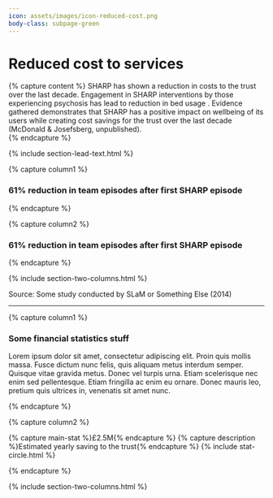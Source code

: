 ```yaml
---
icon: assets/images/icon-reduced-cost.png
body-class: subpage-green
---
```


# Reduced cost to services

{% capture content %}
SHARP has shown a reduction in costs to the trust over the last decade. Engagement in SHARP 
interventions by those experiencing psychosis has lead to reduction in bed usage . Evidence 
gathered demonstrates that SHARP has a positive impact on wellbeing of its users while creating 
cost savings for the trust over the last decade (McDonald & Josefsberg, unpublished).  
{% endcapture %}

{% include section-lead-text.html %}





{% capture column1 %}

### 61% reduction in team episodes after first SHARP episode

<div class="chart chart-bed-days chart-type-bar" data='
{
  "bindto": ".chart-bed-days",
  "padding": {
	  "bottom": 20,
	  "top": 60
  },
  "data": {  
    "columns": [
			["6 months BEFORE first episode", 2722771, 897558],
			["6 months AFTER first episode", 1079684, 611087]
    ],
    "type" : "bar",
    "labels": true
  },
  "axis": {
	  "x": {
	    "type": "category",
	    "categories": ["SHARP", "Control"]
	  },
	  "y": {
	    "show": false
	  }
  },
  "color": {
		"pattern": ["#ffffff","#155b8b",  "#e1007f","ffffff", "#d62728",  "#6ba025", "#ffcd34", "#a2d4f7", "#ff9896", "#9467bd"]
	},
	"transition": {
		"duration": 2000
	},
	"size": {
    "height": 400
	},
	"legend": {
	  "position": "inset",
		"inset": {
	    "anchor": "top-left",
	    "x": -5,
	    "y": -60,
	    "step": 3
		}
  },
  "tooltip": {
	  "show": false
  },
  "interaction": {
	  "enabled": false
  },
	"grid": {
    "y": {
	    "show": true
    }
	}
}
'></div>


{% endcapture %}


{% capture column2 %}

### 61% reduction in team episodes after first SHARP episode

<div class="chart chart-bed-days2 chart-type-bar" data='
{
  "bindto": ".chart-bed-days2",
  "padding": {
	  "bottom": 20,
	  "top": 60
  },
  "data": {  
    "columns": [
			["6 months BEFORE first episode", 2722771, 897558],
			["6 months AFTER first episode", 1079684, 611087]
    ],
    "type" : "bar",
    "labels": true
  },
  "axis": {
	  "x": {
	    "type": "category",
	    "categories": ["SHARP", "Control"]
	  },
	  "y": {
	    "show": false
	  }
  },
  "color": {
		"pattern": ["#ffffff","#155b8b",  "#e1007f","ffffff", "#d62728",  "#6ba025", "#ffcd34", "#a2d4f7", "#ff9896", "#9467bd"]
	},
	"transition": {
		"duration": 2000
	},
	"size": {
    "height": 400
	},
	"legend": {
	  "position": "inset",
		"inset": {
	    "anchor": "top-left",
	    "x": -5,
	    "y": -60,
	    "step": 3
		}
  },
  "tooltip": {
	  "show": false
  },
  "interaction": {
	  "enabled": false
  },
	"grid": {
    "y": {
	    "show": true
    }
	}
}
'></div>


{% endcapture %}


{% include section-two-columns.html %}

<p class="source">Source: Some study conducted by SLaM or Something Else (2014)</p>

<hr />


{% capture column1 %}

### Some financial statistics stuff

Lorem ipsum dolor sit amet, consectetur adipiscing elit. Proin quis mollis massa. Fusce dictum nunc felis, 
quis aliquam metus interdum semper. Quisque vitae gravida metus. Donec vel turpis urna. Etiam scelerisque 
nec enim sed pellentesque. Etiam fringilla ac enim eu ornare. Donec mauris leo, pretium quis ultrices in, 
venenatis sit amet nunc.

{% endcapture %}


{% capture column2 %}

{% capture main-stat %}£2.5M{% endcapture %}
{% capture description %}Estimated yearly saving to the trust{% endcapture %}
{% include stat-circle.html %}

{% endcapture %}


{% include section-two-columns.html %}





